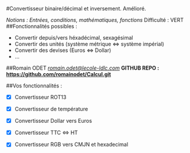 #Convertisseur binaire/décimal et inversement. Amélioré.

*Notions : Entrées, conditions, mathématiques, fonctions*
Difficulté : VERT
##Fonctionnalités possibles :
 - Convertir depuis/vers héxadécimal, sexagésimal
 - Convertir des unités (système métrique <=> système impérial)
 - Convertir des devises (Euros <=> Dollar)
 - ...

##Romain ODET 
*romain.odet@lecole-ldlc.com*
**GITHUB REPO : https://github.com/romainodet/Calcul.git**

##Vos fonctionnalités :
- [x] Convertisseur ROT13
- [x] Convertisseur de température
- [x] Convertisseur Dollar vers Euros 
- [x] Convertisseur TTC <=> HT
- [x] Convertisseur RGB vers CMJN et hexadecimal



